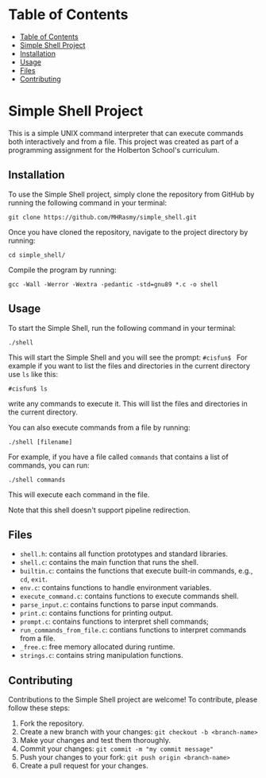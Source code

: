# Table of Contents

- [Table of Contents](#table-of-contents)
- [Simple Shell Project](#simple-shell-project)
- [Installation](#installation)
- [Usage](#usage)
- [Files](#files)
- [Contributing](#contributing)

# Simple Shell Project

This is a simple UNIX command interpreter that can execute commands both interactively and from a file. This project was created as part of a programming assignment for the Holberton School's curriculum.

## Installation

To use the Simple Shell project, simply clone the repository from GitHub by running the following command in your terminal:

```shell
git clone https://github.com/MHRasmy/simple_shell.git
```

Once you have cloned the repository, navigate to the project directory by running:

```shell
cd simple_shell/
```

Compile the program by running:

```shell
gcc -Wall -Werror -Wextra -pedantic -std=gnu89 *.c -o shell
```

## Usage

To start the Simple Shell, run the following command in your terminal:

```shell
./shell
```

This will start the Simple Shell and you will see the prompt: `#cisfun$ ` For example if you want to list the files and directories in the current directory use `ls` like this:

```shell
#cisfun$ ls
```

write any commands to execute it. 
This will list the files and directories in the current directory.

You can also execute commands from a file by running:

```shell
./shell [filename]
```

For example, if you have a file called `commands` that contains a list of commands, you can run:

```shell
./shell commands
```

This will execute each command in the file.

Note that this shell doesn't support pipeline redirection.

## Files

- `shell.h`: contains all function prototypes and standard libraries.
- `shell.c`: contains the main function that runs the shell.
- `builtin.c`: contains the functions that execute built-in commands, e.g., `cd`, `exit`.
- `env.c`: contains functions to handle environment variables.
- `execute_command.c`: contains functions to execute commands shell.
- `parse_input.c`: contains functions to parse input commands.
- `print.c`: contains functions for printing output.
- `prompt.c`: contains functions to interpret shell commands;
- `run_commands_from_file.c`: contians functions to interpret commands from a file.
- `_free.c`: free memory allocated during runtime.
- `strings.c`: contains string manipulation functions.

## Contributing

Contributions to the Simple Shell project are welcome! To contribute, please follow these steps:

1. Fork the repository.
2. Create a new branch with your changes: `git checkout -b <branch-name>`
3. Make your changes and test them thoroughly.
4. Commit your changes: `git commit -m "my commit message"`
5. Push your changes to your fork: `git push origin <branch-name>`
6. Create a pull request for your changes.

